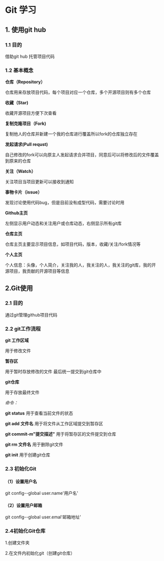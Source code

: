 # Git 学习

## 1. 使用git hub

### 1.1 目的

借助git hub 托管项目代码

### 1.2 基本概念

**仓库（Repository）**

仓库用来存放项目代码，每个项目对应一个仓库，多个开源项目则有多个仓库

**收藏（Star)**

收藏开源项目方便下次查看

**复制克隆项目（Fork)**

复制他人的仓库并新建一个我的仓库进行覆盖所以fork的仓库独立存在

**发起请求(Pull requst)**

自己修改的fork可以向原主人发起请求合并项目，同意后可以将修改后的文件覆盖到原来的仓库

**关注（Watch）**

关注项目当项目更新可以接收到通知

**事物卡片（issue）**

发现讨论使用代码bug，但是目前没有成型代码，需要讨论时用

**Github主页**

左侧显示用户动态和关注用户或仓库动态，右侧显示所有git库

**仓库主页**

仓库主页主要显示项目信息，如项目代码，版本，收藏/关注/fork情况等

**个人主页**

个人信息：头像，个人简介，关注我的人，我关注的人，我关注的git库，我的开源项目，我贡献的开源项目等信息

## 2.Git使用

### 2.1 目的

通过git管理github项目代码

### 2.2 git工作流程

**git 工作区域**

用于修改文件

**暂存区**

用于暂时存放修改的文件 最后统一提交到git仓库中

**git仓库**

用于存放最终文件

*命令：* 

**git status** 用于查看当前文件的状态

**git add 文件名** 用于将文件从工作区域提交到暂存区

**git commit-m"提交描述"** 用于将暂存区的文件提交到仓库

**git rm 文件名** 用于删除git文件

**git init** 用于创建git仓库

### 2.3 初始化Git

 #### （1）设置用户名

git config--global user.name'用户名'

#### （2）设置用户邮箱

git config--global user.emal'邮箱地址'

### 2.4初始化Git仓库

1.创建文件夹

2.在文件内初始化git（创建git仓库）











